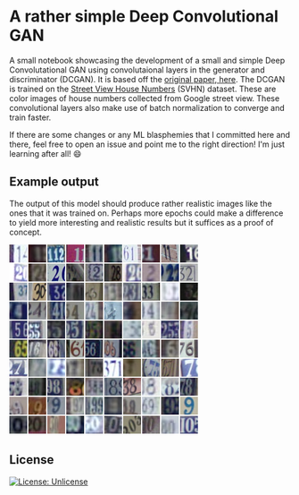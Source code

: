 # A rather simple Deep Convolutional GAN

A small notebook showcasing the development of a small and simple Deep Convolutational GAN using convolutaional layers in the generator and discriminator (DCGAN). It is based off the [original paper, here](https://arxiv.org/pdf/1511.06434.pdf). The DCGAN is trained on the [Street View House Numbers](http://ufldl.stanford.edu/housenumbers/) (SVHN) dataset. These are color images of house numbers collected from Google street view. These convolutional layers also make use of batch normalization to converge and train faster.

If there are some changes or any ML blasphemies that I committed here and there, feel free to open an issue and point me to the right direction! I'm just learning after all! :smile:

## Example output
The output of this model should produce rather realistic images like the ones that it was trained on. Perhaps more epochs could make a difference to yield more interesting and realistic results but it suffices as a proof of concept. 

![output example](images/SVHN_examples.png)

## License
[![License: Unlicense](https://img.shields.io/badge/license-Unlicense-blue.svg)](http://unlicense.org/)

